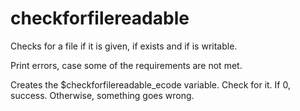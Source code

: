 # checkforfilereadable

Checks for a file if it is given, if exists and if is writable.

Print errors, case some of the requirements are not met.

Creates the $checkforfilereadable_ecode variable. Check for it. If 0, success. Otherwise, something goes wrong.